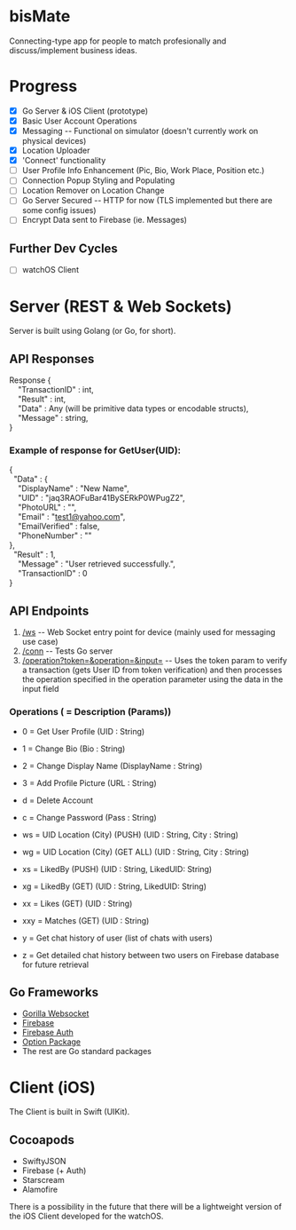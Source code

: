 # bisMate
Connecting-type app for people to match profesionally and discuss/implement business ideas. 

# Progress
- [x] Go Server & iOS Client (prototype)
- [x] Basic User Account Operations
- [x] Messaging -- Functional on simulator (doesn't currently work on physical devices)
- [x] Location Uploader
- [x] 'Connect' functionality
- [ ] User Profile Info Enhancement (Pic, Bio, Work Place, Position etc.)
- [ ] Connection Popup Styling and Populating
- [ ] Location Remover on Location Change
- [ ] Go Server Secured -- HTTP for now (TLS implemented but there are some config issues)
- [ ] Encrypt Data sent to Firebase (ie. Messages)

## Further Dev Cycles
- [ ] watchOS Client

# Server (REST & Web Sockets)
Server is built using Golang (or Go, for short).

## API Responses
Response {\
&nbsp;&nbsp;&nbsp;&nbsp;"TransactionID" : int,\
&nbsp;&nbsp;&nbsp;&nbsp;"Result" : int,\
&nbsp;&nbsp;&nbsp;&nbsp;"Data" : Any (will be primitive data types or encodable structs),\
&nbsp;&nbsp;&nbsp;&nbsp;"Message" : string,\
}

### Example of response for GetUser(UID):
{\
&nbsp;&nbsp;"Data" : {\
&nbsp;&nbsp;&nbsp;&nbsp;"DisplayName" : "New Name",\
&nbsp;&nbsp;&nbsp;&nbsp;"UID" : "jaq3RAOFuBar41BySERkP0WPugZ2",\
&nbsp;&nbsp;&nbsp;&nbsp;"PhotoURL" : "",\
&nbsp;&nbsp;&nbsp;&nbsp;"Email" : "test1@yahoo.com",\
&nbsp;&nbsp;&nbsp;&nbsp;"EmailVerified" : false,\
&nbsp;&nbsp;&nbsp;&nbsp;"PhoneNumber" : ""\
  },\
&nbsp;&nbsp;"Result" : 1,\
&nbsp;&nbsp;&nbsp;&nbsp;"Message" : "User retrieved successfully.",\
&nbsp;&nbsp;&nbsp;&nbsp;"TransactionID" : 0\
}

## API Endpoints
1. [/ws]("http://localhost:8000/ws") -- Web Socket entry point for device (mainly used for messaging use case)
2. [/conn]("http://localhost:8000/conn") -- Tests Go server 
3. [/operation?token=<String>&operation=<String>&input=<String>]("http://localhost:8000/operation?token=<String>&operation=<String>&input=<String>") -- Uses the token param to verify a transaction (gets User ID from token verification) and then processes the operation specified in the operation parameter using the data in the input field

### Operations (<Number> = Description (Params))
- 0 = Get User Profile                    (UID : String)
- 1 = Change Bio                          (Bio : String)
- 2 = Change Display Name                 (DisplayName : String)
- 3 = Add Profile Picture                 (URL : String)

- d = Delete Account
- c = Change Password                     (Pass : String)

- ws = UID Location (City) (PUSH)         (UID : String, City : String)
- wg = UID Location (City) (GET ALL)      (UID : String, City : String)
- xs = LikedBy (PUSH)                     (UID : String, LikedUID: String)
- xg = LikedBy (GET)                      (UID : String, LikedUID: String)
- xx = Likes (GET)                        (UID : String)
- xxy = Matches (GET)                     (UID : String)
- y = Get chat history of user (list of chats with users)
- z = Get detailed chat history between two users on Firebase database for future retrieval

## Go Frameworks 
- [Gorilla Websocket]("https://github.com/gorilla/websocket")
- [Firebase]("https://firebase.google.com/go")
- [Firebase Auth]("https://firebase.google.com/go/auth")
- [Option Package]("https://google.golang.org/api/option")
- The rest are Go standard packages

# Client (iOS)
The Client is built in Swift (UIKit).

## Cocoapods
- SwiftyJSON
- Firebase (+ Auth)
- Starscream
- Alamofire

There is a possibility in the future that there will be a lightweight version of the iOS Client developed for the watchOS.
